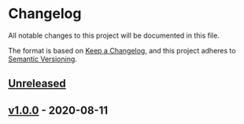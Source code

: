 # Changelog

All notable changes to this project will be documented in this file.

The format is based on [Keep a Changelog](https://keepachangelog.com/en/1.0.0/),
and this project adheres to [Semantic Versioning](https://semver.org/spec/v2.0.0.html).

## [Unreleased]

## [v1.0.0] - 2020-08-11

[Unreleased]: https://github.com/rosslh/ReqWise/compare/v1.0.0...HEAD

[v1.0.0]: https://github.com/rosslh/ReqWise/compare/3eb5c25c33823812df9e7fac7fd099b39bf986fb...v1.0.0
